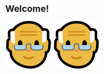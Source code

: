 # Welcome!

![](https://raw.githubusercontent.com/Debonex/Debonex/817f8a9062e9da47d583e925e40b581627233f0b/imgs/oldman.svg)
![](imgs/oldman.svg)
